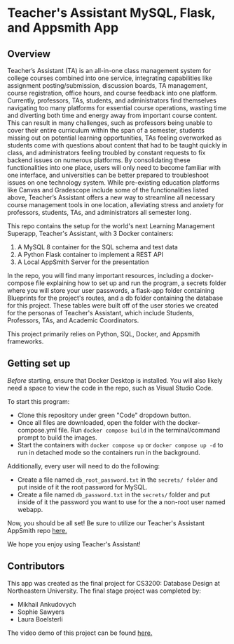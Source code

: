 # Teacher's Assistant MySQL, Flask, and Appsmith App

## Overview

Teacher’s Assistant (TA) is an all-in-one class management system for college courses combined into one service, integrating capabilities like assignment posting/submission, discussion boards, TA management, course registration, office hours, and course feedback into one platform. Currently, professors, TAs, students, and administrators find themselves navigating too many platforms for essential course operations, wasting time and diverting both time and energy away from important course content. This can result in many challenges, such as professors being unable to cover their entire curriculum within the span of a semester, students missing out on potential learning opportunities, TAs feeling overworked as students come with questions about content that had to be taught quickly in class, and administrators feeling troubled by constant requests to fix backend issues on numerous platforms. By consolidating these functionalities into one place, users will only need to become familiar with one interface, and universities can be better prepared to troubleshoot issues on one technology system. While pre-existing education platforms like Canvas and Gradescope include some of the functionalities listed above, Teacher’s Assistant offers a new way to streamline all necessary course management tools in one location, alleviating stress and anxiety for professors, students, TAs, and administrators all semester long. 

This repo contains the setup for the world's next Learning Management Superapp, Teacher's Assistant, with 3 Docker containers: 
1. A MySQL 8 container for the SQL schema and test data 
2. A Python Flask container to implement a REST API
3. A Local AppSmith Server for the presentation 

In the repo, you will find many important resources, including a docker-compose file explaining how to set up and run the program, a secrets folder where you will store your user passwords, a flask-app folder containing Blueprints for the project's routes, and a db folder containing the database for this project. These tables were built off of the user stories we created for the personas of Teacher's Assistant, which include Students, Professors, TAs, and Academic Coordinators. 

This project primarily relies on Python, SQL, Docker, and Appsmith frameworks. 

## Getting set up

*Before* starting, ensure that Docker Desktop is installed. You will also likely need a space to view the code in the repo, such as Visual Studio Code.

To start this program:
* Clone this repository under green "Code" dropdown button.
* Once all files are downloaded, open the folder with the docker-compose.yml file. Run `docker compose build` in the terminal/command prompt to build the images.
* Start the containers with `docker compose up` or `docker compose up -d` to run in detached mode so the containers run in the background.

Additionally, every user will need to do the following:
* Create a file named `db_root_password.txt` in the `secrets/ folder` and put inside of it the root password for MySQL.
* Create a file named `db_password.txt` in the `secrets/` folder and put inside of it the password you want to use for the a non-root user named webapp.

Now, you should be all set! Be sure to utilize our Teacher's Assistant AppSmith repo [here.](https://github.com/ankudovychm/TeachersAssiatantAPPSMITH/tree/master?tab=readme-ov-file)

We hope you enjoy using Teacher's Assistant!

## Contributors

This app was created as the final project for CS3200: Database Design at Northeastern University. The final stage project was completed by: 
* Mikhail Ankudovych 
* Sophie Sawyers 
* Laura Boelsterli

The video demo of this project can be found [here.](https://drive.google.com/file/d/1YCqb3WO01oLnlmY4ba0JgjfE-EakmR_Q/view?usp=sharing)